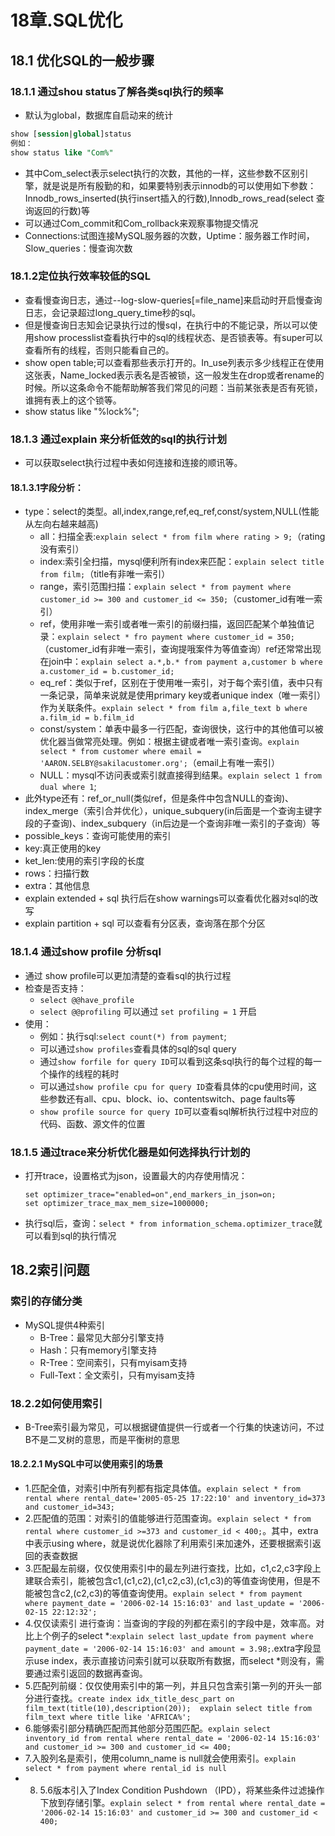 # 18章.SQL优化
## 18.1 优化SQL的一般步骤
### 18.1.1 通过shou status了解各类sql执行的频率
* 默认为global，数据库自启动来的统计
```sql
show [session|global]status
例如：
show status like "Com%"
```
* 其中Com_select表示select执行的次数，其他的一样，这些参数不区别引擎，就是说是所有殷勤的和，如果要特别表示innodb的可以使用如下参数：Innodb_rows_inserted(执行insert插入的行数),Innodb_rows_read(select 查询返回的行数)等
* 可以通过Com_commit和Com_rollback来观察事物提交情况
* Connections:试图连接MySQL服务器的次数，Uptime：服务器工作时间，Slow_queries：慢查询次数

### 18.1.2定位执行效率较低的SQL
* 查看慢查询日志，通过--log-slow-queries[=file_name]来启动时开启慢查询日志，会记录超过long_query_time秒的sql。
* 但是慢查询日志知会记录执行过的慢sql，在执行中的不能记录，所以可以使用show processlist查看执行中的sql的线程状态、是否锁表等。有super可以查看所有的线程，否则只能看自己的。
* show open table;可以查看那些表示打开的。In_use列表示多少线程正在使用这张表，Name_locked表示表名是否被锁，这一般发生在drop或者rename的时候。所以这条命令不能帮助解答我们常见的问题：当前某张表是否有死锁，谁拥有表上的这个锁等。
* show status like "%lock%";

### 18.1.3 通过explain 来分析低效的sql的执行计划
* 可以获取select执行过程中表如何连接和连接的顺讯等。
#### 18.1.3.1字段分析：
* type：select的类型。all,index,range,ref,eq_ref,const/system,NULL(性能从左向右越来越高)
    * all：扫描全表:```explain select * from film where rating > 9;```（rating没有索引）
    * index:索引全扫描，mysql便利所有index来匹配：```explain select title from film;```（title有非唯一索引）
    * range，索引范围扫描：```explain select * from payment where customer_id >= 300 and customer_id <= 350;```（customer_id有唯一索引）
    * ref，使用非唯一索引或者唯一索引的前缀扫描，返回匹配某个单独值记录：```explain select * fro payment where customer_id = 350;```（customer_id有非唯一索引，查询提哦案件为等值查询）ref还常常出现在join中：```explain select a.*,b.* from payment a,customer b where a.customer_id = b.customer_id;```
    * eq_ref：类似于ref，区别在于使用唯一索引，对于每个索引值，表中只有一条记录，简单来说就是使用primary key或者unique index（唯一索引）作为关联条件。```explain select * from film a,file_text b where a.film_id = b.film_id```
    * const/system：单表中最多一行匹配，查询很快，这行中的其他值可以被优化器当做常亮处理。例如：根据主键或者唯一索引查询。```explain select * from customer where email = 'AARON.SELBY@sakilacustomer.org';```（email上有唯一索引）
    * NULL：mysql不访问表或索引就直接得到结果。```explain select 1 from dual where 1```;
* 此外type还有：ref_or_null(类似ref，但是条件中包含NULL的查询)、index_merge（索引合并优化），unique_subquery(in后面是一个查询主键字段的子查询)、index_subquery（in后边是一个查询非唯一索引的子查询）等
* possible_keys：查询可能使用的索引
* key:真正使用的key
* ket_len:使用的索引字段的长度
* rows：扫描行数
* extra：其他信息
* explain extended + sql 执行后在show warnings可以查看优化器对sql的改写
* explain partition + sql 可以查看有分区表，查询落在那个分区

### 18.1.4 通过show profile 分析sql
* 通过 show profile可以更加清楚的查看sql的执行过程
* 检查是否支持：
    * ```select @@have_profile```
    * ```select @@profiling``` 可以通过 ```set profiling = 1``` 开启
* 使用：
    * 例如：执行sql:```select count(*) from payment```;
    * 可以通过```show profiles```查看具体的sql的sql query
    * 通过```show forfile for query ID```可以看到这条sql执行的每个过程的每一个操作的线程的耗时
    * 可以通过```show profile cpu for query ID```查看具体的cpu使用时间，这些参数还有all、cpu、block、io、contentswitch、page faults等
    * ```show profile source for query ID```可以查看sql解析执行过程中对应的代码、函数、源文件的位置
### 18.1.5 通过trace来分析优化器是如何选择执行计划的
* 打开trace，设置格式为json，设置最大的内存使用情况：
    ```linux
    set optimizer_trace="enabled=on",end_markers_in_json=on;
    set optimizer_trace_max_mem_size=1000000;
    ```

* 执行sql后，查询：```select * from information_schema.optimizer_trace```就可以看到sql的执行情况

## 18.2索引问题
### 索引的存储分类
* MySQL提供4种索引
    * B-Tree：最常见大部分引擎支持
    * Hash：只有memory引擎支持
    * R-Tree：空间索引，只有myisam支持
    * Full-Text：全文索引，只有myisam支持
### 18.2.2如何使用索引
* B-Tree索引最为常见，可以根据键值提供一行或者一个行集的快速访问，不过B不是二叉树的意思，而是平衡树的意思
#### 18.2.2.1 MySQL中可以使用索引的场景
* 1.匹配全值，对索引中所有列都有指定具体值。```explain select * from rental where rental_date='2005-05-25 17:22:10' and inventory_id=373 and customer_id=343;```
* 2.匹配值的范围：对索引的值能够进行范围查询。```explain select * from rental where customer_id >=373 and customer_id < 400;```。其中，extra中表示using where，就是说优化器除了利用索引来加速外，还要根据索引返回的表查数据
* 3.匹配最左前缀，仅仅使用索引中的最左列进行查找，比如，c1,c2,c3字段上建联合索引，能被包含c1,(c1,c2),(c1,c2,c3),(c1,c3)的等值查询使用，但是不能被包含c2,(c2,c3)的等值查询使用。```explain select * from payment where payment_date = '2006-02-14 15:16:03' and last_update = '2006-02-15 22:12:32';```
* 4.仅仅读索引 进行查询：当查询的字段的列都在索引的字段中是，效率高。对比上个例子的select *:```explain select last_update from payment where payment_date = '2006-02-14 15:16:03' and amount = 3.98;```.extra字段显示use index，表示直接访问索引就可以获取所有数据，而select *则没有，需要通过索引返回的数据再查询。
* 5.匹配列前缀：仅仅使用索引中的第一列，并且只包含索引第一列的开头一部分进行查找。```create index idx_title_desc_part on film_text(title(10),description(20));  explain select title from film_text where title like 'AFRICA%';```
* 6.能够索引部分精确匹配而其他部分范围匹配。```explain select inventory_id from rental where rental_date = '2006-02-14 15:16:03' and customer_id >= 300 and customer_id <= 400;```
* 7.入股列名是索引，使用column_name is null就会使用索引。```explain select * from payment where rental_id is null```
* 8. 5.6版本引入了Index Condition Pushdown （IPD），将某些条件过滤操作下放到存储引擎。```explain select * from rental where rental_date = '2006-02-14 15:16:03' and customer_id >= 300 and customer_id < 400;```